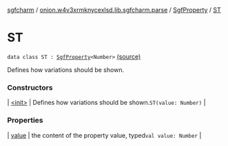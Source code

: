 [sgfcharm](../../../index.md) / [onion.w4v3xrmknycexlsd.lib.sgfcharm.parse](../../index.md) / [SgfProperty](../index.md) / [ST](./index.md)

# ST

`data class ST : `[`SgfProperty`](../index.md)`<Number>` [(source)](https://github.com/w4v3/sgfcharm/tree/master/sgfcharm/src/main/java/onion/w4v3xrmknycexlsd/lib/sgfcharm/parse/SgfTree.kt#L177)

Defines how variations should be shown.

### Constructors

| [&lt;init&gt;](-init-.md) | Defines how variations should be shown.`ST(value: Number)` |

### Properties

| [value](value.md) | the content of the property value, typed`val value: Number` |

